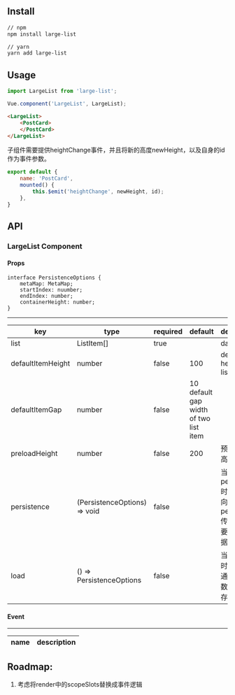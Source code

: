 ## Install

```bash
// npm
npm install large-list

// yarn
yarn add large-list
```

## Usage

```javascript
import LargeList from 'large-list';

Vue.component('LargeList', LargeList);
```

```html
<LargeList>
    <PostCard>
    </PostCard>
</LargeList>
```

子组件需要提供heightChange事件，并且将新的高度newHeight，以及自身的id作为事件参数。

```javascript
export default {
    name: 'PostCard',
    mounted() {
        this.$emit('heightChange', newHeight, id);
    },
}
```

## API

### LargeList Component

#### Props

```
interface PersistenceOptions {
    metaMap: MetaMap;
    startIndex: nuumber;
    endIndex: number;
    containerHeight: number;
}
```

------
key|type|required|default|description
---|---|---|---|---
list              | ListItem[]                   | true  |       | data list
defaultItemHeight | number                       | false | 100   | default height of list item
defaultItemGap    | number                       | false | 10      default gap width of two list item
preloadHeight     | number                       | false | 200   | 预先检测的高度
persistence       | (PersistenceOptions) => void | false |       | 当传入persistence时，将尝试向persistence传入这些需要存储的数据
load              | () => PersistenceOptions     | false |       |当传入load时，将尝试通过load函数获取之前存储的数据

#### Event

----
name|description
---|---

## Roadmap:

1. 考虑将render中的scopeSlots替换成事件逻辑